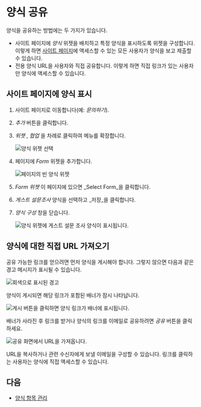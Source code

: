 # 양식 공유

양식을 공유하는 방법에는 두 가지가 있습니다.

* 사이트 페이지에 _양식_ 위젯을 배치하고 특정 양식을 표시하도록 위젯을 구성합니다. 이렇게 하면 [사이트 페이지](../../../site-building/creating-pages/understanding-pages/understanding-pages.md)에 액세스할 수 있는 모든 사용자가 양식을 보고 제출할 수 있습니다.
* 전용 양식 URL을 사용자와 직접 공유합니다. 이렇게 하면 직접 링크가 있는 사용자만 양식에 액세스할 수 있습니다.

## 사이트 페이지에 양식 표시

1. 사이트 페이지로 이동합니다(예: _문의하기_).
1. _추가_ 버튼을 클릭합니다.
1. _위젯_ , _협업_ 을 차례로 클릭하여 메뉴를 확장합니다.

    ![양식 위젯 선택](./sharing-forms/images/04.png)

1. 페이지에 _Form_ 위젯을 추가합니다.

    ![페이지의 빈 양식 위젯](./sharing-forms/images/01.png)

1. _Form 위젯_ 이 페이지에 있으면 _Select Form_을 클릭합니다.
1. _게스트 설문조사_ 양식을 선택하고 _저장_을 클릭합니다.
1. _양식 구성_ 창을 닫습니다.

    ![양식 위젯에 게스트 설문 조사 양식이 표시됩니다.](./sharing-forms/images/05.png)

## 양식에 대한 직접 URL 가져오기

공유 가능한 링크를 얻으려면 먼저 양식을 게시해야 합니다. 그렇지 않으면 다음과 같은 경고 메시지가 표시될 수 있습니다.

![회색으로 표시된 경고](./sharing-forms/images/07.png)

양식이 게시되면 해당 링크가 포함된 배너가 잠시 나타납니다.

![게시 버튼을 클릭하면 양식 링크가 배너에 표시됩니다.](./sharing-forms/images/08.png)

배너가 사라진 후 링크를 받거나 양식의 링크를 이메일로 공유하려면 _공유_ 버튼을 클릭하세요.

![공유 화면에서 URL을 가져옵니다.](./sharing-forms/images/03.png)

URL을 복사하거나 관련 수신자에게 보낼 이메일을 구성할 수 있습니다. 링크를 클릭하는 사용자는 양식에 직접 액세스할 수 있습니다.

## 다음

* [양식 항목 관리](./managing-form-entries.md)
